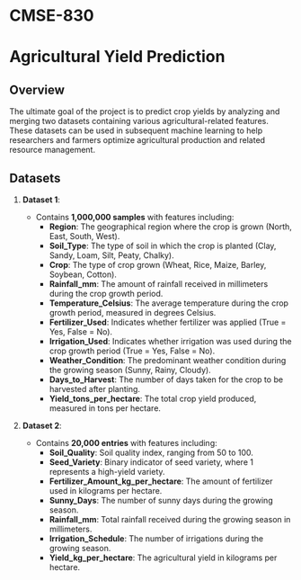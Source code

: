 # CMSE-830

# Agricultural Yield Prediction

## Overview
The ultimate goal of the project is to predict crop yields by analyzing and merging two datasets containing various agricultural-related features. These datasets can be used in subsequent machine learning to help researchers and farmers optimize agricultural production and related resource management.

## Datasets
1. **Dataset 1**: 
   - Contains **1,000,000 samples** with features including:
     - **Region**: The geographical region where the crop is grown (North, East, South, West).
     - **Soil_Type**: The type of soil in which the crop is planted (Clay, Sandy, Loam, Silt, Peaty, Chalky).
     - **Crop**: The type of crop grown (Wheat, Rice, Maize, Barley, Soybean, Cotton).
     - **Rainfall_mm**: The amount of rainfall received in millimeters during the crop growth period.
     - **Temperature_Celsius**: The average temperature during the crop growth period, measured in degrees Celsius.
     - **Fertilizer_Used**: Indicates whether fertilizer was applied (True = Yes, False = No).
     - **Irrigation_Used**: Indicates whether irrigation was used during the crop growth period (True = Yes, False = No).
     - **Weather_Condition**: The predominant weather condition during the growing season (Sunny, Rainy, Cloudy).
     - **Days_to_Harvest**: The number of days taken for the crop to be harvested after planting.
     - **Yield_tons_per_hectare**: The total crop yield produced, measured in tons per hectare.

2. **Dataset 2**: 
   - Contains **20,000 entries** with features including:
     - **Soil_Quality**: Soil quality index, ranging from 50 to 100.
     - **Seed_Variety**: Binary indicator of seed variety, where 1 represents a high-yield variety.
     - **Fertilizer_Amount_kg_per_hectare**: The amount of fertilizer used in kilograms per hectare.
     - **Sunny_Days**: The number of sunny days during the growing season.
     - **Rainfall_mm**: Total rainfall received during the growing season in millimeters.
     - **Irrigation_Schedule**: The number of irrigations during the growing season.
     - **Yield_kg_per_hectare**: The agricultural yield in kilograms per hectare.

